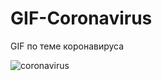 # GIF-Coronavirus

GIF по теме коронавируса

![coronavirus](https://user-images.githubusercontent.com/56477695/114843429-7b325d00-9de2-11eb-8fbb-5446e59da211.gif)

